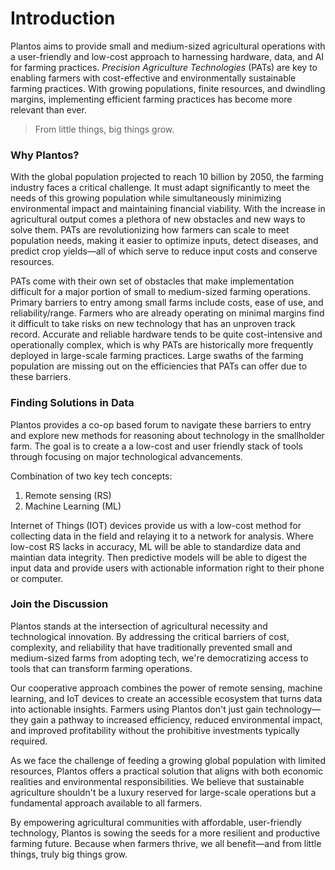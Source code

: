 #  Introduction 
Plantos aims to provide small and medium-sized agricultural operations with a user-friendly and low-cost approach to harnessing hardware, data, and AI for farming practices. _Precision Agriculture Technologies_ (PATs) are key to enabling farmers with cost-effective and environmentally sustainable farming practices. With growing populations, finite resources, and dwindling margins, implementing efficient farming practices has become more relevant than ever.

>From little things, big things grow.


### Why Plantos?
With the global population projected to reach 10 billion by 2050, the farming industry faces a critical challenge. It must adapt significantly to meet the needs of this growing population while simultaneously minimizing environmental impact and maintaining financial viability. With the increase in agricultural output comes a plethora of new obstacles and new ways to solve them. PATs are revolutionizing how farmers can scale to meet population needs, making it easier to optimize inputs, detect diseases, and predict crop yields—all of which serve to reduce input costs and conserve resources.

PATs come with their own set of obstacles that make implementation difficult for a major portion of small to medium-sized farming operations. Primary barriers to entry among small farms include costs, ease of use, and reliability/range. Farmers who are already operating on minimal margins find it difficult to take risks on new technology that has an unproven track record. Accurate and reliable hardware tends to be quite cost-intensive and operationally complex, which is why PATs are historically more frequently deployed in large-scale farming practices. Large swaths of the farming population are missing out on the efficiencies that PATs can offer due to these barriers.

### Finding Solutions in Data
Plantos provides a co-op based forum to navigate these barriers to entry and explore new methods for reasoning about technology in the smallholder farm. The goal is to create a a low-cost and user friendly stack of tools through focusing on major technological advancements.

Combination of two key tech concepts:
1. Remote sensing (RS)
2. Machine Learning (ML)

Internet of Things (IOT) devices provide us with a low-cost method for collecting data in the field and relaying it to a network for analysis. Where low-cost RS lacks in accuracy, ML will be able to standardize data and maintian data integrity. Then predictive models will be able to digest the input data and provide users with actionable information right to their phone or computer.

### Join the Discussion
Plantos stands at the intersection of agricultural necessity and technological innovation. By addressing the critical barriers of cost, complexity, and reliability that have traditionally prevented small and medium-sized farms from adopting tech, we're democratizing access to tools that can transform farming operations.

Our cooperative approach combines the power of remote sensing, machine learning, and IoT devices to create an accessible ecosystem that turns data into actionable insights. Farmers using Plantos don't just gain technology—they gain a pathway to increased efficiency, reduced environmental impact, and improved profitability without the prohibitive investments typically required.

As we face the challenge of feeding a growing global population with limited resources, Plantos offers a practical solution that aligns with both economic realities and environmental responsibilities. We believe that sustainable agriculture shouldn't be a luxury reserved for large-scale operations but a fundamental approach available to all farmers.

By empowering agricultural communities with affordable, user-friendly technology, Plantos is sowing the seeds for a more resilient and productive farming future. Because when farmers thrive, we all benefit—and from little things, truly big things grow.
